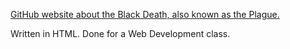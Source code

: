 [GitHub website about the Black Death, also known as the Plague.](https://justadams.github.io/Bubonic-Plague-HTML/)

Written in HTML. Done for a Web Development class.
